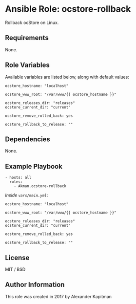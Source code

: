 # Ansible Role: ocstore-rollback

Rollback ocStore on Linux.

## Requirements

None.

## Role Variables

Available variables are listed below, along with default values:

    ocstore_hostname: "localhost"
    
    ocstore_www_root: "/var/www/{{ ocstore_hostname }}"
    
    ocstore_releases_dir: "releases"
    ocstore_current_dir: "current"
    
    ocstore_remove_rolled_back: yes
    
    ocstore_rollback_to_release: ""

## Dependencies

None.

## Example Playbook

    - hosts: all
      roles:
        - Akman.ocstore-rollback

*Inside `vars/main.yml`*:

    ocstore_hostname: "localhost"
    
    ocstore_www_root: "/var/www/{{ ocstore_hostname }}"
    
    ocstore_releases_dir: "releases"
    ocstore_current_dir: "current"
    
    ocstore_remove_rolled_back: yes
    
    ocstore_rollback_to_release: ""

## License

MIT / BSD

## Author Information

This role was created in 2017 by Alexander Kapitman
